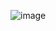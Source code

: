 ![image](https://user-images.githubusercontent.com/63789702/187471694-262cd807-9be5-48f8-9326-78d47f14c9c1.png)
